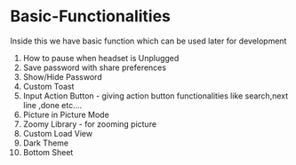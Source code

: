# Basic-Functionalities
Inside this we have basic function which can be used later for development 
1. How to pause when headset is Unplugged
2. Save password with share preferences
3. Show/Hide Password 
4. Custom Toast
5. Input Action Button - giving action button functionalities like search,next line ,done etc....
6. Picture in Picture Mode
7. Zoomy Library - for zooming picture
8. Custom Load View
9. Dark Theme
10. Bottom Sheet

